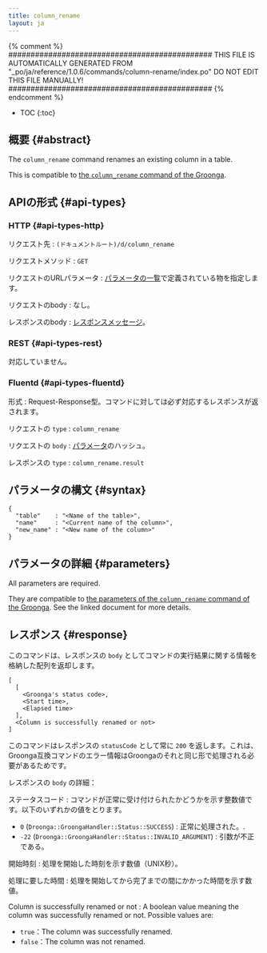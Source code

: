 ```yaml
---
title: column_rename
layout: ja
---
```


{% comment %}
##############################################
  THIS FILE IS AUTOMATICALLY GENERATED FROM
  "_po/ja/reference/1.0.6/commands/column-rename/index.po"
  DO NOT EDIT THIS FILE MANUALLY!
##############################################
{% endcomment %}


* TOC
{:toc}

## 概要 {#abstract}

The `column_rename` command renames an existing column in a table.

This is compatible to [the `column_rename` command of the Groonga](http://groonga.org/docs/reference/commands/column_rename.html).

## APIの形式 {#api-types}

### HTTP {#api-types-http}

リクエスト先
: `(ドキュメントルート)/d/column_rename`

リクエストメソッド
: `GET`

リクエストのURLパラメータ
: [パラメータの一覧](#parameters)で定義されている物を指定します。

リクエストのbody
: なし。

レスポンスのbody
: [レスポンスメッセージ](#response)。

### REST {#api-types-rest}

対応していません。

### Fluentd {#api-types-fluentd}

形式
: Request-Response型。コマンドに対しては必ず対応するレスポンスが返されます。

リクエストの `type`
: `column_rename`

リクエストの `body`
: [パラメータ](#parameters)のハッシュ。

レスポンスの `type`
: `column_rename.result`

## パラメータの構文 {#syntax}

    {
      "table"    : "<Name of the table>",
      "name"     : "<Current name of the column>",
      "new_name" : "<New name of the column>"
    }

## パラメータの詳細 {#parameters}

All parameters are required.

They are compatible to [the parameters of the `column_rename` command of the Groonga](http://groonga.org/docs/reference/commands/column_rename.html#parameters). See the linked document for more details.

## レスポンス {#response}

このコマンドは、レスポンスの `body` としてコマンドの実行結果に関する情報を格納した配列を返却します。

    [
      [
        <Groonga's status code>,
        <Start time>,
        <Elapsed time>
      ],
      <Column is successfully renamed or not>
    ]

このコマンドはレスポンスの `statusCode` として常に `200` を返します。これは、Groonga互換コマンドのエラー情報はGroongaのそれと同じ形で処理される必要があるためです。

レスポンスの `body` の詳細：

ステータスコード
: コマンドが正常に受け付けられたかどうかを示す整数値です。以下のいずれかの値をとります。
  
   * `0` (`Droonga::GroongaHandler::Status::SUCCESS`) : 正常に処理された。.
   * `-22` (`Droonga::GroongaHandler::Status::INVALID_ARGUMENT`) : 引数が不正である。

開始時刻
: 処理を開始した時刻を示す数値（UNIX秒）。

処理に要した時間
: 処理を開始してから完了までの間にかかった時間を示す数値。

Column is successfully renamed or not
: A boolean value meaning the column was successfully renamed or not. Possible values are:
  
   * `true`：The column was successfully renamed.
   * `false`：The column was not renamed.
